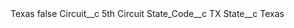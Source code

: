 <?xml version="1.0" encoding="UTF-8"?>
<CustomMetadata xmlns="http://soap.sforce.com/2006/04/metadata" xmlns:xsi="http://www.w3.org/2001/XMLSchema-instance" xmlns:xsd="http://www.w3.org/2001/XMLSchema">
    <label>Texas</label>
    <protected>false</protected>
    <values>
        <field>Circuit__c</field>
        <value xsi:type="xsd:string">5th Circuit</value>
    </values>
    <values>
        <field>State_Code__c</field>
        <value xsi:type="xsd:string">TX</value>
    </values>
    <values>
        <field>State__c</field>
        <value xsi:type="xsd:string">Texas</value>
    </values>
</CustomMetadata>
